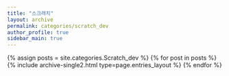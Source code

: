 ```yaml
---
title: "스크래치"
layout: archive
permalink: categories/scratch_dev
author_profile: true
sidebar_main: true
---
```



{% assign posts = site.categories.Scratch_dev %}
{% for post in posts %} {% include archive-single2.html type=page.entries_layout %} {% endfor %}
